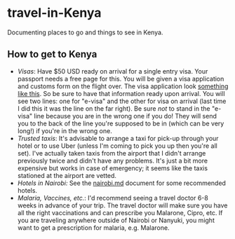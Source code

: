 # travel-in-Kenya
Documenting places to go and things to see in Kenya.

## How to get to Kenya
* *Visas*: Have $50 USD ready on arrival for a single entry visa. Your passport needs a free page for this. You will be given a visa application and customs form on the flight over. The visa application look [something like this](http://kenyahighcommission.ca/wp-content/uploads/2015/10/form-22-1.pdf). So be sure to have that information ready upon arrival. You will see two lines: one for "e-visa" and the other for visa on arrival (last time I did this it was the line on the far right). Be sure _not_ to stand in the "e-visa" line because you are in the wrong one if you do! They will send you to the back of the line you're supposed to be in (which can be very long!) if you're in the wrong one.
* *Trusted taxis*: It's advisable to arrange a taxi for pick-up through your hotel or to use Uber (unless I'm coming to pick you up then you're all set). I've actually taken taxis from the airport that I didn't arrange previously twice and didn't have any problems. It's just a bit more expensive but works in case of emergency; it seems like the taxis stationed at the airport are vetted.
* *Hotels in Nairobi:* See the [nairobi.md](https://github.com/Ntkrell/travel-in-Kenya/blob/master/nairobi.md) document for some recommended hotels. 
* *Malaria, Vaccines, etc.*: I'd recommend seeing a travel doctor 6-8 weeks in advance of your trip. The travel doctor will make sure you have all the right vaccinations and can prescribe you Malarone, Cipro, etc. If you are traveling anywhere outside of Nairobi or Nanyuki, you might want to get a prescription for malaria, e.g. Malarone.